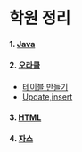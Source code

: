 # 학원 정리
#### 1. [Java](https://github.com/juyougil/KOSMO_repository/tree/main/Java)    
#### 2. [오라클](Oracle/OracleDefinition.md)   
- [테이블 만들기](Oracle/Table/CreateTable.md)
- [Update,insert](Oracle/Table/CreateTable.md)
#### 3. [HTML](HTML/HTML.md)    
#### 4. [자스](Javascript/Javascript.md)
